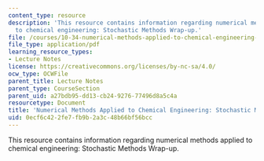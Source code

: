 ```yaml
---
content_type: resource
description: 'This resource contains information regarding numerical methods applied
  to chemical engineering: Stochastic Methods Wrap-up.'
file: /courses/10-34-numerical-methods-applied-to-chemical-engineering-fall-2015/0ecf6c422fe7fb9b2a3c48b66bf56bcc_MIT10_34F15_Lec35.pdf
file_type: application/pdf
learning_resource_types:
- Lecture Notes
license: https://creativecommons.org/licenses/by-nc-sa/4.0/
ocw_type: OCWFile
parent_title: Lecture Notes
parent_type: CourseSection
parent_uid: a27bdb95-dd13-cb24-9276-77496d8a5c4a
resourcetype: Document
title: 'Numerical Methods Applied to Chemical Engineering: Stochastic Methods Wrap-up'
uid: 0ecf6c42-2fe7-fb9b-2a3c-48b66bf56bcc
---
```

This resource contains information regarding numerical methods applied to chemical engineering: Stochastic Methods Wrap-up.